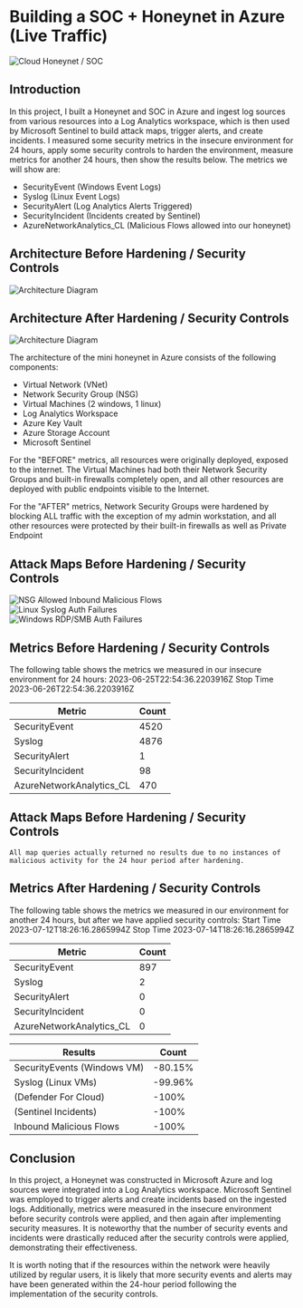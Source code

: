 # Building a SOC + Honeynet in Azure (Live Traffic)
![Cloud Honeynet / SOC](https://i.imgur.com/ZWxe03e.jpg)

## Introduction

In this project, I built a Honeynet and SOC in Azure and ingest log sources from various resources into a Log Analytics workspace, which is then used by Microsoft Sentinel to build attack maps, trigger alerts, and create incidents. I measured some security metrics in the insecure environment for 24 hours, apply some security controls to harden the environment, measure metrics for another 24 hours, then show the results below. The metrics we will show are:

- SecurityEvent (Windows Event Logs)
- Syslog (Linux Event Logs)
- SecurityAlert (Log Analytics Alerts Triggered)
- SecurityIncident (Incidents created by Sentinel)
- AzureNetworkAnalytics_CL (Malicious Flows allowed into our honeynet)

## Architecture Before Hardening / Security Controls
![Architecture Diagram](https://i.imgur.com/aBDwnKb.jpg)

## Architecture After Hardening / Security Controls
![Architecture Diagram](https://i.imgur.com/YQNa9Pp.jpg)

The architecture of the mini honeynet in Azure consists of the following components:

- Virtual Network (VNet)
- Network Security Group (NSG)
- Virtual Machines (2 windows, 1 linux)
- Log Analytics Workspace
- Azure Key Vault
- Azure Storage Account
- Microsoft Sentinel

For the "BEFORE" metrics, all resources were originally deployed, exposed to the internet. The Virtual Machines had both their Network Security Groups and built-in firewalls completely open, and all other resources are deployed with public endpoints visible to the Internet.

For the "AFTER" metrics, Network Security Groups were hardened by blocking ALL traffic with the exception of my admin workstation, and all other resources were protected by their built-in firewalls as well as Private Endpoint

## Attack Maps Before Hardening / Security Controls
![NSG Allowed Inbound Malicious Flows](https://i.imgur.com/dgJa4lO.png)<br>
![Linux Syslog Auth Failures](https://i.imgur.com/IWwl6vg.png)<br>
![Windows RDP/SMB Auth Failures](https://i.imgur.com/lWBckUv.png)<br>

## Metrics Before Hardening / Security Controls

The following table shows the metrics we measured in our insecure environment for 24 hours:
2023-06-25T22:54:36.2203916Z
Stop Time 2023-06-26T22:54:36.2203916Z

| Metric                   | Count
| ------------------------ | -----
| SecurityEvent            | 4520
| Syslog                   | 4876
| SecurityAlert            | 1
| SecurityIncident         | 98
| AzureNetworkAnalytics_CL | 470

## Attack Maps Before Hardening / Security Controls

```All map queries actually returned no results due to no instances of malicious activity for the 24 hour period after hardening.```

## Metrics After Hardening / Security Controls

The following table shows the metrics we measured in our environment for another 24 hours, but after we have applied security controls:
Start Time 2023-07-12T18:26:16.2865994Z
Stop Time	2023-07-14T18:26:16.2865994Z

| Metric                   | Count
| -------------------------- | -----
| SecurityEvent              | 897
| Syslog                     | 2
| SecurityAlert              | 0
| SecurityIncident           | 0
| AzureNetworkAnalytics_CL   | 0


| Results                    | Count
| ------------------------   | -----
| SecurityEvents (Windows VM)| -80.15%
| Syslog  (Linux VMs)        | -99.96%
| (Defender For Cloud)       | -100%
| (Sentinel Incidents)       | -100%
| Inbound Malicious Flows    | -100%

## Conclusion

In this project, a Honeynet was constructed in Microsoft Azure and log sources were integrated into a Log Analytics workspace. Microsoft Sentinel was employed to trigger alerts and create incidents based on the ingested logs. Additionally, metrics were measured in the insecure environment before security controls were applied, and then again after implementing security measures. It is noteworthy that the number of security events and incidents were drastically reduced after the security controls were applied, demonstrating their effectiveness.

It is worth noting that if the resources within the network were heavily utilized by regular users, it is likely that more security events and alerts may have been generated within the 24-hour period following the implementation of the security controls.
